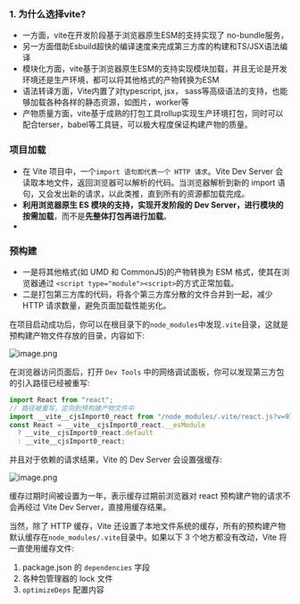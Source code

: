 ### 1. 为什么选择vite?
- 一方面，vite在开发阶段基于浏览器原生ESM的支持实现了 no-bundle服务，
- 另一方面借助Esbuild超快的编译速度来完成第三方库的构建和TS/JSX语法编译
- 模块化方面，vite基于浏览器原生ESM的支持实现模块加载，并且无论是开发环境还是生产环境，都可以将其他格式的产物转换为ESM
- 语法转译方面，Vite内置了对typescript, jsx， sass等高级语法的支持，也能够加载各种各样的静态资源，如图片，worker等
- 产物质量方面，vite基于成熟的打包工具rollup实现生产环境打包，同时可以配合terser，babel等工具链，可以极大程度保证构建产物的质量。

### 项目加载
- 在 Vite 项目中，一个`import 语句即代表一个 HTTP 请求`。Vite Dev Server 会读取本地文件，返回浏览器可以解析的代码。当浏览器解析到新的 import 语句，又会发出新的请求，以此类推，直到所有的资源都加载完成。
- **利用浏览器原生 ES 模块的支持，实现开发阶段的 Dev Server，进行模块的按需加载**，而不是**先整体打包再进行加载**。
- 

### 预构建
- 一是将其他格式(如 UMD 和 CommonJS)的产物转换为 ESM 格式，使其在浏览器通过 `<script type="module"><script>`的方式正常加载。
- 二是打包第三方库的代码，将各个第三方库分散的文件合并到一起，减少 HTTP 请求数量，避免页面加载性能劣化。

在项目启动成功后，你可以在根目录下的`node_modules`中发现`.vite`目录，这就是预构建产物文件存放的目录，内容如下:

![image.png](https://p1-juejin.byteimg.com/tos-cn-i-k3u1fbpfcp/f96e0f50748a4efb9cb227d45ffcec5d~tplv-k3u1fbpfcp-jj-mark:3024:0:0:0:q75.awebp)

在浏览器访问页面后，打开 `Dev Tools` 中的网络调试面板，你可以发现第三方包的引入路径已经被重写:

```ts
import React from "react";
// 路径被重写，定向到预构建产物文件中
import __vite__cjsImport0_react from "/node_modules/.vite/react.js?v=979739df";
const React = __vite__cjsImport0_react.__esModule
  ? __vite__cjsImport0_react.default
  : __vite__cjsImport0_react;
```

并且对于依赖的请求结果，Vite 的 Dev Server 会设置强缓存:

![image.png](https://p9-juejin.byteimg.com/tos-cn-i-k3u1fbpfcp/dec47fc8960041d296965d9fca660645~tplv-k3u1fbpfcp-jj-mark:3024:0:0:0:q75.awebp)

缓存过期时间被设置为一年，表示缓存过期前浏览器对 react 预构建产物的请求不会再经过 Vite Dev Server，直接用缓存结果。

当然，除了 HTTP 缓存，Vite 还设置了本地文件系统的缓存，所有的预构建产物默认缓存在`node_modules/.vite`目录中。如果以下 3 个地方都没有改动，Vite 将一直使用缓存文件:

1. package.json 的 `dependencies` 字段
2. 各种包管理器的 lock 文件
3. `optimizeDeps` 配置内容

